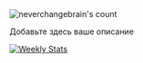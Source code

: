<div style="display: flex; align-items: flex-start;">
    <div style="flex: 0 0 auto; margin-right: 10px;">
        <img src="https://count.getloli.com/@neverchangebrain" alt="neverchangebrain's count" />
        <p>Добавьте здесь ваше описание</p>
        <a href="https://wakatime.com/@neverchangebrain" target="_blank">
            <img aling='right' alt="Weekly Stats" src="https://github-readme-stats.vercel.app/api/wakatime?username=neverchangebrain&border_radius=5px&theme=dark&bg_color=1f1f1f&border_color=1f1f1f&icon_color=58a6ff&show_icons=true&disable_animations=true&custom_title=Weekly%20Stats">
        </a>
    </div>
</div>
